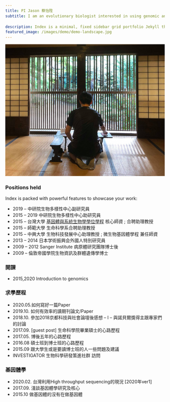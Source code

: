 ```yaml
---
title: PI Jason 蔡怡陞
subtitle: I am an evolutionary biologist interested in using genomic and bioinformatic tools to study how pathogenic microorganisms – especially eukaryotic pathogens – adapt to the unique environment of their hosts.

description: Index is a minimal, fixed sidebar grid portfolio Jekyll theme.
featured_image: /images/demo/demo-landscape.jpg
---
```


![](/images/pi/2018SMBE-768x635.png)

### Positions held

Index is packed with powerful features to showcase your work:

* 2019 – 中研院生物多樣性中心副研究員
* 2015 – 2019 中研院生物多樣性中心助研究員
* 2015 – 台灣大學 [基因體與系統生物學學位學程](http://gsb.lifescience.ntu.edu.tw/) 核心師資 ; 合聘助理教授
* 2015 – 師範大學 生命科學系合聘助理教授
* 2015 – 中興大學 生物科技發展中心助理教授 ; 微生物基因體學程 兼任師資
* 2013 – 2014 日本学術振興会外國人特別研究員
* 2009 – 2012 Sanger Institute 病原體研究團隊博士後
* 2009 – 倫敦帝國學院生物資訊及群體遺傳學博士

### 開課

* 2015,2020  Introduction to genomics

### 求學歷程

* 2020.05.如何寫好一篇Paper
* 2019.10. 如何有效率的讀期刊論文/Paper
* 2018.10. 參加2018京都科技與社會論壇後感想 – I – 與諾貝爾獎得主跟專家們的討論
* 2017.09. [guest post] 生命科學院畢業碩士的心路歷程
* 2017.05. 博後五年的心路歷程
* 2016.08  碩士班到博士班的心路歷程
* 2015.09 跟大學生或是要讀博士班的人一些問題及建議
* INVESTIGATOR 生物科學研發策進社群 訪問

### 基因體學

* 2020.02. 台灣利用High throughput sequencing的現況 [2020年ver1]
* 2017.09. 淺談基因體學研究及核心
* 2015.10  做基因體的沒有在做基因體



